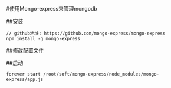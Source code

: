 #使用Mongo-express来管理mongodb

##安装
```
// github地址: https://github.com/mongo-express/mongo-express
npm install -g mongo-express
```

##修改配置文件


##启动
```
forever start /root/soft/mongo-express/node_modules/mongo-express/app.js
```
